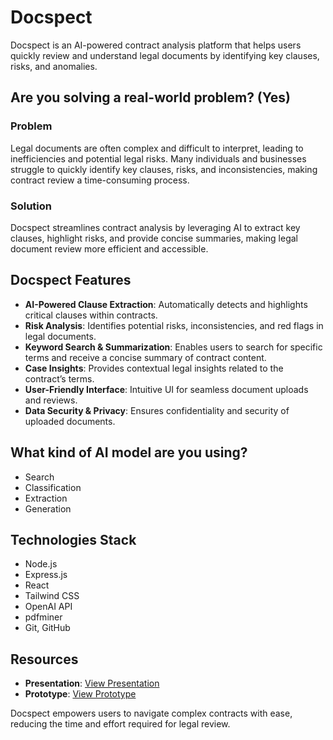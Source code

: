 # Docspect
Docspect is an AI-powered contract analysis platform that helps users quickly review and understand legal documents by identifying key clauses, risks, and anomalies.

## Are you solving a real-world problem? (Yes)

### Problem
Legal documents are often complex and difficult to interpret, leading to inefficiencies and potential legal risks. Many individuals and businesses struggle to quickly identify key clauses, risks, and inconsistencies, making contract review a time-consuming process.

### Solution
Docspect streamlines contract analysis by leveraging AI to extract key clauses, highlight risks, and provide concise summaries, making legal document review more efficient and accessible.

## Docspect Features
- **AI-Powered Clause Extraction**: Automatically detects and highlights critical clauses within contracts.
- **Risk Analysis**: Identifies potential risks, inconsistencies, and red flags in legal documents.
- **Keyword Search & Summarization**: Enables users to search for specific terms and receive a concise summary of contract content.
- **Case Insights**: Provides contextual legal insights related to the contract’s terms.
- **User-Friendly Interface**: Intuitive UI for seamless document uploads and reviews.
- **Data Security & Privacy**: Ensures confidentiality and security of uploaded documents.

## What kind of AI model are you using? 
- Search
- Classification
- Extraction
- Generation

## Technologies Stack
- Node.js
- Express.js
- React
- Tailwind CSS
- OpenAI API
- pdfminer
- Git, GitHub

## Resources
- **Presentation**: [View Presentation](https://docs.google.com/presentation/d/1TUqAsfeA1eUd9Pskq32ibZgPD6pXixMlOVwz5pt9aHs/edit#slide=id.p)
- **Prototype**: [View Prototype](https://www.figma.com/proto/apnH9V828nWSCeOGyCKtTq/Docspect-Prototype?node-id=1-4&p=f&t=f70eUyokoemXZolq-1&scaling=scale-down&content-scaling=fixed&page-id=0%3A1&starting-point-node-id=1%3A4)

Docspect empowers users to navigate complex contracts with ease, reducing the time and effort required for legal review.
